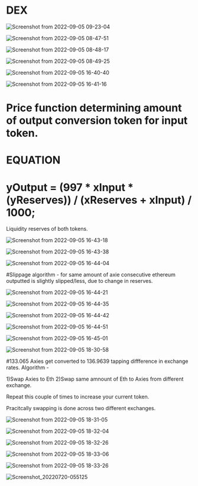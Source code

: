 # DEX 



![Screenshot from 2022-09-05 09-23-04](https://user-images.githubusercontent.com/3880512/188358181-ff8c90a0-deaf-4704-991a-e3c444466824.png)




![Screenshot from 2022-09-05 08-47-51](https://user-images.githubusercontent.com/3880512/188354396-ab95b885-31e2-4292-ae5c-4742316d94d9.png)





![Screenshot from 2022-09-05 08-48-17](https://user-images.githubusercontent.com/3880512/188354416-fd8bd3c6-8068-4083-9382-4ea618018a96.png)





![Screenshot from 2022-09-05 08-49-25](https://user-images.githubusercontent.com/3880512/188354455-6ee91e73-20c2-4e33-bd49-e1993bea8880.png)




![Screenshot from 2022-09-05 16-40-40](https://user-images.githubusercontent.com/3880512/188438772-d4796062-96ac-4505-9a8a-47ab8095c05e.png)



![Screenshot from 2022-09-05 16-41-16](https://user-images.githubusercontent.com/3880512/188438806-636bb08d-b022-4d3f-827c-6ea4746c3b84.png)




# Price function determining amount of output conversion token for input token.

# EQUATION 
# yOutput = (997 * xInput * (yReserves)) / (xReserves + xInput) / 1000;
  Liquidity reserves of both tokens. 


![Screenshot from 2022-09-05 16-43-18](https://user-images.githubusercontent.com/3880512/188438822-884da94f-7ea2-4102-94cb-61438935d713.png)



![Screenshot from 2022-09-05 16-43-38](https://user-images.githubusercontent.com/3880512/188438840-0dd32af8-10e4-4c16-bfbd-bcdb7fa44a07.png)



![Screenshot from 2022-09-05 16-44-04](https://user-images.githubusercontent.com/3880512/188438864-ff957298-e175-4547-8ef8-0061b97d41d8.png)


#Slippage algorithm - for same amount of axie consecutive ethereum outputted is slightly slipped/less, due to change in reserves.  



![Screenshot from 2022-09-05 16-44-21](https://user-images.githubusercontent.com/3880512/188438891-843718fa-1448-4d02-b89d-ab9e5c46235f.png)



![Screenshot from 2022-09-05 16-44-35](https://user-images.githubusercontent.com/3880512/188438915-f5013f40-a587-4fb4-b650-3893b76ef215.png)



![Screenshot from 2022-09-05 16-44-42](https://user-images.githubusercontent.com/3880512/188438946-a490b965-27d3-4fcc-8299-e1c3f2ea0bc4.png)



![Screenshot from 2022-09-05 16-44-51](https://user-images.githubusercontent.com/3880512/188438970-8159e067-40ca-4670-ad2b-68bab344d1bf.png)



![Screenshot from 2022-09-05 16-45-01](https://user-images.githubusercontent.com/3880512/188438997-15fe6fc6-05f1-48a4-a5a2-88a9656f76d7.png)



![Screenshot from 2022-09-05 18-30-58](https://user-images.githubusercontent.com/3880512/188456243-0e04f956-f829-4fe6-913b-d071f96b41d9.png)



#133.065 Axies get converted to 136.9639 tapping diffference in exchange rates.
Algorithm -

1)Swap Axies to Eth
2)Swap same amnount of Eth to Axies from different exchange.

Repeat this couple of times to increase your current token.

Pracitcally swapping is done across two different exchanges.


![Screenshot from 2022-09-05 18-31-05](https://user-images.githubusercontent.com/3880512/188456288-f4985dbf-bff4-4849-be36-b24d9c69014d.png)



![Screenshot from 2022-09-05 18-32-04](https://user-images.githubusercontent.com/3880512/188456319-a004c480-82bc-4269-aa42-441ca7e57537.png)



![Screenshot from 2022-09-05 18-32-26](https://user-images.githubusercontent.com/3880512/188456347-fdf81940-9b6f-4550-a144-73f22570788f.png)



![Screenshot from 2022-09-05 18-33-06](https://user-images.githubusercontent.com/3880512/188456425-625b32a8-94c4-49ad-b3e6-520249128f6d.png)



![Screenshot from 2022-09-05 18-33-26](https://user-images.githubusercontent.com/3880512/188456453-7cbf63f5-51f7-4d73-be0a-4b2f0f09760d.png)


![Screenshot_20220720-055125](https://user-images.githubusercontent.com/3880512/187183076-e7a14f25-f227-49f2-9abb-fb3858b46951.png)






